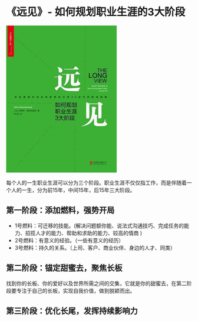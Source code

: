 # 《远见》- 如何规划职业生涯的3大阶段
![image](https://github.com/telzhou618/reading-notes/blob/master/images/%E8%BF%9C%E8%A7%81.jpg)

每个人的一生职业生涯可以分为三个阶段。职业生涯不仅仅指工作，而是伴随着一个人的一生，分为前15年，中间15年，后15年三大阶段。

## 第一阶段：添加燃料，强势开局
- 1号燃料：可迁移的技能。(解决问题额你能、说法式沟通技巧、完成任务的能力、招揽人才的能力、帮助和求助的能力、较高的情商 )
- 2号燃料：有意义的经验。（一些有意义的经历）
- 3号燃料：持久的关系。（上司、客户、商业伙伴、身边的人才、同类）

## 第二阶段：锚定甜蜜去，聚焦长板
找到你的长板、你的爱好以及世界所需之间的交集，它就是你的甜蜜去，在第二阶段要专注于自己的长板，实现自我价值，做到脱颖而出。

## 第三阶段：优化长尾，发挥持续影响力

